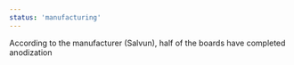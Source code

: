 ```yaml
---
status: 'manufacturing'
---
```

According to the manufacturer (Salvun), half of the boards have completed anodization
